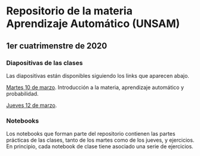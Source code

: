 # Repositorio de la materia Aprendizaje Automático (UNSAM)

## 1er cuatrimenstre de 2020

### Diapositivas de las clases

Las diapositivas están disponibles siguiendo los links que aparecen abajo.

[Martes 10 de marzo](https://drive.google.com/file/d/1tWty4OfYgU3LRR1FzH358l5IKz2KQfvM/view?usp=sharing). Introducción a la materia, aprendizaje automático y probabilidad.

[Jueves 12 de marzo]().


### Notebooks

Los notebooks que forman parte del repositorio contienen las partes prácticas de las clases, tanto de los martes como de los jueves, y ejercicios. En principio, cada notebook de clase tiene asociado una serie de ejercicios.
